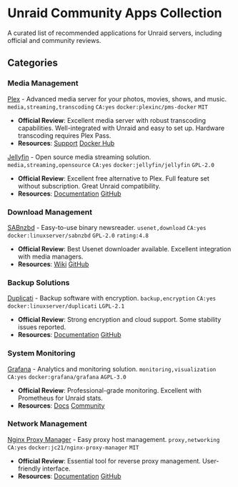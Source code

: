 # Unraid Community Apps Collection

A curated list of recommended applications for Unraid servers, including official and community reviews.

## Categories

### Media Management

[Plex](https://plex.tv) - Advanced media server for your photos, movies, shows, and music. `media,streaming,transcoding` `CA:yes` `docker:plexinc/pms-docker` `MIT`
- **Official Review**: Excellent media server with robust transcoding capabilities. Well-integrated with Unraid and easy to set up. Hardware transcoding requires Plex Pass.
- **Resources**: [Support](https://support.plex.tv) [Docker Hub](https://hub.docker.com/r/plexinc/pms-docker)

[Jellyfin](https://jellyfin.org) - Open source media streaming solution. `media,streaming,opensource` `CA:yes` `docker:jellyfin/jellyfin` `GPL-2.0`
- **Official Review**: Excellent free alternative to Plex. Full feature set without subscription. Great Unraid compatibility.
- **Resources**: [Documentation](https://jellyfin.org/docs/) [GitHub](https://github.com/jellyfin/jellyfin)


### Download Management

[SABnzbd](https://sabnzbd.org) - Easy-to-use binary newsreader. `usenet,download` `CA:yes` `docker:linuxserver/sabnzbd` `GPL-2.0` `rating:4.8`
- **Official Review**: Best Usenet downloader available. Excellent integration with media managers.
- **Resources**: [Wiki](https://sabnzbd.org/wiki/) [GitHub](https://github.com/sabnzbd/sabnzbd)

### Backup Solutions

[Duplicati](https://www.duplicati.com) - Backup software with encryption. `backup,encryption` `CA:yes` `docker:linuxserver/duplicati` `LGPL-2.1`
- **Official Review**: Strong encryption and cloud support. Some stability issues reported.
- **Resources**: [Documentation](https://duplicati.readthedocs.io/) [GitHub](https://github.com/duplicati/duplicati)

### System Monitoring

[Grafana](https://grafana.com) - Analytics and monitoring solution. `monitoring,visualization` `CA:yes` `docker:grafana/grafana` `AGPL-3.0`
- **Official Review**: Professional-grade monitoring. Excellent with Prometheus for Unraid stats.
- **Resources**: [Docs](https://grafana.com/docs/) [Community](https://community.grafana.com)

### Network Management

[Nginx Proxy Manager](https://nginxproxymanager.com) - Easy proxy host management. `proxy,networking` `CA:yes` `docker:jc21/nginx-proxy-manager` `MIT`
- **Official Review**: Essential tool for reverse proxy management. User-friendly interface.
- **Resources**: [Documentation](https://nginxproxymanager.com/guide/) [GitHub](https://github.com/NginxProxyManager/nginx-proxy-manager)